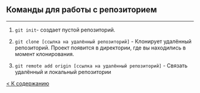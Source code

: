 ## Команды для работы с репозиторием
---
1.  `git init`- создает пустой репозиторий.

2. `git clone [ссылка на удалённый репозиторий]` - Клонирует удалённый репозиторий. Проект появится в директории, где вы находились в момент клонирования.

3. `git remote add origin [ссылка на удалённый репозиторий]` - Связать удалённый и локальный репозитории

[< К содержанию](Readme.md)